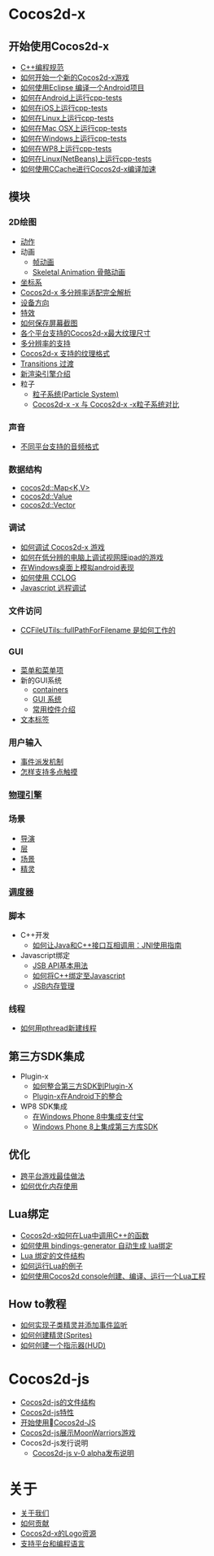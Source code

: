 # Cocos2d-x

## 开始使用Cocos2d-x

- [C++编程规范](./cpp-coding-style/zh.md)
- [如何开始一个新的Cocos2d-x游戏](./how-to-start-a-new-cocos2d-x-game/zh.md)
- [如何使用Eclipse 编译一个Android项目](./how-to-build-android-project-with-eclipse/zh.md)
- [如何在Android上运行cpp-tests](./how-to-run-cpp-tests-on-android/zh.md)
- [如何在iOS上运行cpp-tests](./how-to-run-cpp-tests-on-iOS/zh.md)
- [如何在Linux上运行cpp-tests](./how-to-run-cpp-tests-on-linux/zh.md)
- [如何在Mac OSX上运行cpp-tests](./how-to-run-cpp-tests-on-mac-osx/zh.md)
- [如何在Windows上运行cpp-tests](./how-to-run-cpp-tests-on-win32/zh.md)
- [如何在WP8上运行cpp-tests](./how-to-run-cpp-tests-on-wp8/zh.md)
- [如何在Linux(NetBeans)上运行cpp-tests](./how-to-run-cpp-tests-on-netbeans/zh.md)
- [如何使用CCache进行Cocos2d-x编译加速](./ccache-speed-up/zh.md)

## 模块

### 2D绘图

- [动作](./actions/zh.md)
- 动画
	- [帧动画](./sprite-sheet-animation/zh.md)
	- [Skeletal Animation 骨骼动画 ](./skeletal-animation/zh.md)
- [坐标系](./coordinate-system/zh.md)
- [Cocos2d-x 多分辨率适配完全解析](./detailed-explanation-of-multi-resolution/zh.md)
- [设备方向](./device-orientation/zh.md)
- [特效](./effects/zh.md)
- [如何保存屏幕截图](./how-to-save-a-screenshot/zh.md)
- [各个平台支持的Cocos2d-x最大纹理尺寸](./max-size-of-textures-in-cocos2d-x/zh.md)
- [多分辨率的支持](./multi-resolution-support/zh.md)
- [Cocos2d-x 支持的纹理格式](./texture-formats-supported/zh.md)
- [Transitions 过渡](./transitions/zh.md)
- [新渲染引擎介绍](./renderer/zh.md)
- 粒子
	- [粒子系统(Particle System)](./particles/zh.md)
	- [Cocos2d-x -x 与 Cocos2d-x -x粒子系统对比](./particle-system-comparison-of-v2x-and-v3x/zh.md)
	
### 声音

- [不同平台支持的音频格式](./audio-formats-supported-by-cocosdenshion-on-different-platforms/zh.md)

### 数据结构

- [cocos2d::Map<K,V>](./map/zh.md)
- [cocos2d::Value](./value/zh.md)
- [cocos2d::Vector<T>](./vector/zh.md)

### 调试

- [如何调试 Cocos2d-x 游戏](./how-to-debug-cocos2d-x-games/zh.md)
- [如何在低分辨的电脑上调试视网膜ipad的游戏](./how-to-debug-games-for-ipad-retina-on-low-resolution-pc/zh.md)
- [在Windows桌面上模拟android表现](./how-to-simulate-android-behaviors-on-windows-desktop/zh.md)
- [如何使用 CCLOG](./how-to-use-cclog/zh.md)
- [Javascript 远程调试](./javascript-remote-debugging/zh.md)

### 文件访问

- [CCFileUTils::fullPathForFilename 是如何工作的](./how-does-ccfileutilsfullpathforfilename-work/zh.md)

### GUI

- [菜单和菜单项](./menu-and-menuItems/zh.md)
- 新的GUI系统
	- [containers](./containers/zh.md)
	- [GUI 系统](./overview-of-new-gui/zh.md)
	- [常用控件介绍](./widget/zh.md)
- [文本标签](./text-labels/zh.md)
	
### 用户输入

- [事件派发机制](./eventdispatcher-mechanism/zh.md)
- [怎样支持多点触摸](./how-to-enable-multi-touch/zh.md)

### [物理引擎](./physics/zh.md)

### 场景

- [导演](./director/zh.md)
- [层](./layer/zh.md)
- [场景](./scene/zh.md)
- [精灵](./sprite/zh.md)

### [调度器](./scheduler/zh.md)

### 脚本

- C++开发
	- [如何让Java和C++接口互相调用：JNI使用指南](./how-to-use-jni/zh.md)
- Javascript绑定
	- [JSB API基本用法](./basic-usage-of-jsb-api/zh.md)
	- [如何将C++绑定至Javascript](./how-to-bind-c++-to-javascript/zh.md)
	- [JSB内存管理](./memory-management-of-jsb/zh.md)

### 线程

- [如何用pthread新建线程](./how-to-use-pthread/zh.md)

## 第三方SDK集成

- Plugin-x
	- [如何整合第三方SDK到Plugin-X](./how-to-integrate-a-3rd-party-sdk-into-plugin-x/zh.md)
	- [Plugin-x在Android下的整合](./plugin-x-integration-guide-for-android/zh.md)
- WP8 SDK集成
	- [在Windows Phone 8中集成支付宝](./how-to-integrate-alipay/zh.md)
	- [Windows Phone 8上集成第三方库SDK](./how-to-integrate-third-sdk/zh.md)


## 优化

- [跨平台游戏最佳做法](./best-practice-of-cross-platform-games/zh.md)
- [如何优化内存使用](./how-to-optimise-memory-usage/zh.md)

## Lua绑定

- [Cocos2d-x如何在Lua中调用C++的函数](./how-to-call-c++-from-lua/zh.md)
- [如何使用 bindings-generator 自动生成 lua绑定](./how-to-use-bindings-generator/zh.md)
- [Lua 绑定的文件结构](./folder-structure-of-lua-binding/zh.md)
- [如何运行Lua的例子](./how-to-run-lua-samples/zh.md)
- [如何使用Cocos2d console创建、编译、运行一个Lua工程](./how-to-createcompile-and-run-a-new-lua-project-with-cocos2d-console/zh.md) 

## How to教程

- [如何实现子类精灵并添加事件监听](./how-to-subclass-sprite-and-add-event-listeners/zh.md)
- [如何创建精灵(Sprites) ](./how-to-create-sprites/zh.md)
- [如何创建一个指示器(HUD)](./how-to-create-a-hud/zh.md)

# Cocos2d-js

- [Cocos2d-js的文件结构](./folder-structure-of-cocos2d-js/zh.md)
- [Cocos2d-js特性](./features-of-cocos2d-js/zh.md)
- [开始使用Cocos2d-JS](./getting-started-with-cocos2d-js/zh.md)
- [Cocos2d-js展示MoonWarriors游戏](./moonwarriors-cocos2d-js-showcase/zh.md)
- Cocos2d-js发行说明
	- [Cocos2d-js v-0 alpha发布说明](./release-notes-for-cocos2d-js-v30alpha/zh.md)

# 关于

- [关于我们](./about-us/zh.md)
- [如何贡献](./contribution/zh.md) 
- [Cocos2d-x的Logo资源](./logo-resources-of-cocos2d-x/zh.md)
- [支持平台和编程语言](./supported-platforms-and-programming-languages/zh.md)
